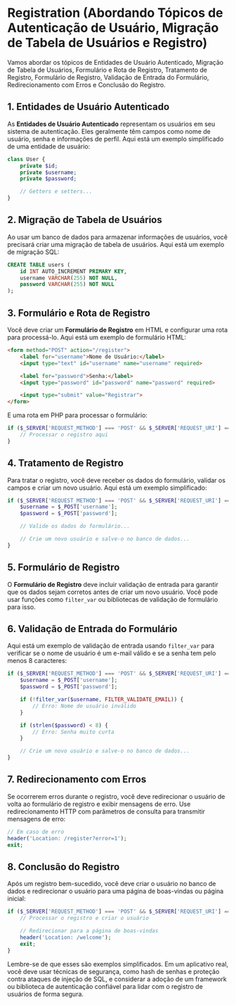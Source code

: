 # Registration (Abordando Tópicos de Autenticação de Usuário, Migração de Tabela de Usuários e Registro)

Vamos abordar os tópicos de Entidades de Usuário Autenticado, Migração de Tabela de Usuários, Formulário e Rota de Registro, Tratamento de Registro, Formulário de Registro, Validação de Entrada do Formulário, Redirecionamento com Erros e Conclusão do Registro.

## 1. Entidades de Usuário Autenticado

As **Entidades de Usuário Autenticado** representam os usuários em seu sistema de autenticação. Eles geralmente têm campos como nome de usuário, senha e informações de perfil. Aqui está um exemplo simplificado de uma entidade de usuário:

```php
class User {
    private $id;
    private $username;
    private $password;

    // Getters e setters...
}
```

## 2. Migração de Tabela de Usuários

Ao usar um banco de dados para armazenar informações de usuários, você precisará criar uma migração de tabela de usuários. Aqui está um exemplo de migração SQL:

```sql
CREATE TABLE users (
    id INT AUTO_INCREMENT PRIMARY KEY,
    username VARCHAR(255) NOT NULL,
    password VARCHAR(255) NOT NULL
);
```

## 3. Formulário e Rota de Registro

Você deve criar um **Formulário de Registro** em HTML e configurar uma rota para processá-lo. Aqui está um exemplo de formulário HTML:

```html
<form method="POST" action="/register">
    <label for="username">Nome de Usuário:</label>
    <input type="text" id="username" name="username" required>

    <label for="password">Senha:</label>
    <input type="password" id="password" name="password" required>

    <input type="submit" value="Registrar">
</form>
```

E uma rota em PHP para processar o formulário:

```php
if ($_SERVER['REQUEST_METHOD'] === 'POST' && $_SERVER['REQUEST_URI'] === '/register') {
    // Processar o registro aqui
}
```

## 4. Tratamento de Registro

Para tratar o registro, você deve receber os dados do formulário, validar os campos e criar um novo usuário. Aqui está um exemplo simplificado:

```php
if ($_SERVER['REQUEST_METHOD'] === 'POST' && $_SERVER['REQUEST_URI'] === '/register') {
    $username = $_POST['username'];
    $password = $_POST['password'];

    // Valide os dados do formulário...

    // Crie um novo usuário e salve-o no banco de dados...
}
```

## 5. Formulário de Registro

O **Formulário de Registro** deve incluir validação de entrada para garantir que os dados sejam corretos antes de criar um novo usuário. Você pode usar funções como `filter_var` ou bibliotecas de validação de formulário para isso.

## 6. Validação de Entrada do Formulário

Aqui está um exemplo de validação de entrada usando `filter_var` para verificar se o nome de usuário é um e-mail válido e se a senha tem pelo menos 8 caracteres:

```php
if ($_SERVER['REQUEST_METHOD'] === 'POST' && $_SERVER['REQUEST_URI'] === '/register') {
    $username = $_POST['username'];
    $password = $_POST['password'];

    if (!filter_var($username, FILTER_VALIDATE_EMAIL)) {
        // Erro: Nome de usuário inválido
    }

    if (strlen($password) < 8) {
        // Erro: Senha muito curta
    }

    // Crie um novo usuário e salve-o no banco de dados...
}
```

## 7. Redirecionamento com Erros

Se ocorrerem erros durante o registro, você deve redirecionar o usuário de volta ao formulário de registro e exibir mensagens de erro. Use redirecionamento HTTP com parâmetros de consulta para transmitir mensagens de erro:

```php
// Em caso de erro
header('Location: /register?error=1');
exit;
```

## 8. Conclusão do Registro

Após um registro bem-sucedido, você deve criar o usuário no banco de dados e redirecionar o usuário para uma página de boas-vindas ou página inicial:

```php
if ($_SERVER['REQUEST_METHOD'] === 'POST' && $_SERVER['REQUEST_URI'] === '/register') {
    // Processar o registro e criar o usuário

    // Redirecionar para a página de boas-vindas
    header('Location: /welcome');
    exit;
}
```

Lembre-se de que esses são exemplos simplificados. Em um aplicativo real, você deve usar técnicas de segurança, como hash de senhas e proteção contra ataques de injeção de SQL, e considerar a adoção de um framework ou biblioteca de autenticação confiável para lidar com o registro de usuários de forma segura.